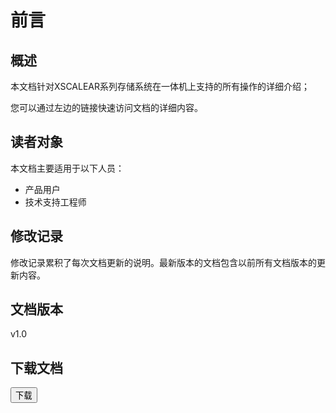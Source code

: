 # 前言

## 概述
本文档针对XSCALEAR系列存储系统在一体机上支持的所有操作的详细介绍；

您可以通过左边的链接快速访问文档的详细内容。

## 读者对象
本文档主要适用于以下人员：
- 产品用户
- 技术支持工程师

## 修改记录
修改记录累积了每次文档更新的说明。最新版本的文档包含以前所有文档版本的更新内容。

## 文档版本
v1.0

## 下载文档

<button class="download">下载</button>
